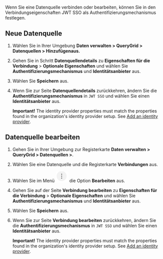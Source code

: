 Wenn Sie eine Datenquelle verbinden oder bearbeiten, können Sie in den Verbindungseigenschaften JWT SSO als Authentifizierungsmechanismus festlegen.

## Neue Datenquelle


1.  Wählen Sie in Ihrer Umgebung **Daten verwalten > QueryGrid > Datenquellen > Hinzufügenaus.**


1.  Gehen Sie in Schritt **Datenquellendetails** zu **Eigenschaften für die Verbindung** > **Optionale Eigenschaften** und wählen Sie **Authentifizierungsmechanismus** und **Identitätsanbieter** aus.


1.  Wählen Sie **Speichern** aus.


1.  Wenn Sie zur Seite **Datenquellendetails** zurückkehren, ändern Sie die **Authentifizierungsmechanismus** in 
    `
    JWT SSO
    `
   und wählen Sie einen **Identitätsanbieter** aus.

    **Important!** The identity provider properties must match the properties found in the organization's identity provider setup. See [Add an identity provider](whf1680184025148.md).


## Datenquelle bearbeiten


1.  Gehen Sie in Ihrer Umgebung zur Registerkarte **Daten verwalten > QueryGrid > Datenquellen >**.


1.  Wählen Sie eine Datenquelle und die Registerkarte **Verbindungen** aus.


1.  Wählen Sie im Menü ![Kabob](Images/kws1630322576230.png) die Option **Bearbeiten** aus.


1.  Gehen Sie auf der Seite **Verbindung bearbeiten** zu **Eigenschaften für die Verbindung** > **Optionale Eigenschaften** und wählen Sie **Authentifizierungsmechanismus** und **Identitätsanbieter** aus.


1.  Wählen Sie **Speichern** aus.


1.  Wenn Sie zur Seite **Verbindung bearbeiten** zurückkehren, ändern Sie die **Authentifizierungsmechanismus** in 
    `
    JWT SSO
    `
   und wählen Sie einen **Identitätsanbieter** aus.

    **Important!** The identity provider properties must match the properties found in the organization's identity provider setup. See [Add an identity provider](whf1680184025148.md).


